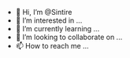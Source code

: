 - 👋 Hi, I’m @Sintire
- 👀 I’m interested in ...
- 🌱 I’m currently learning ...
- 💞️ I’m looking to collaborate on ...
- 📫 How to reach me ...

<!---
Sintire/Sintire is a ✨ special ✨ repository because its `README.md` (this file) appears on your GitHub profile.
You can click the Preview link to take a look at your changes.
--->
